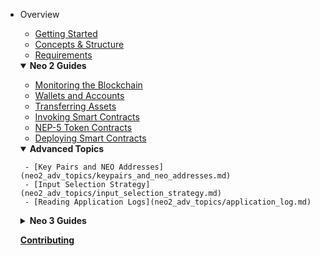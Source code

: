 - Overview
  - [Getting Started](overview/getting_started.md)
  - [Concepts & Structure](overview/concepts_and_structure.md)
  - [Requirements](overview/requirements.md)

  <details open>
    <summary><b>Neo 2 Guides</b></summary>
    
    - [Monitoring the Blockchain](neo2_guides/monitoring.md)
    - [Wallets and Accounts](neo2_guides/wallets_and_accounts.md)
    - [Transferring Assets](neo2_guides/asset_transfer.md)
    - [Invoking Smart Contracts](neo2_guides/contract_invocation.md)
    - [NEP-5 Token Contracts](neo2_guides/token_contracts.md)
    - [Deploying Smart Contracts](neo2_guides/contract_deployment.md)
    
    <details open>
     <summary><b>Advanced Topics</b></summary>
     
       - [Key Pairs and NEO Addresses](neo2_adv_topics/keypairs_and_neo_addresses.md)
       - [Input Selection Strategy](neo2_adv_topics/input_selection_strategy.md)
       - [Reading Application Logs](neo2_adv_topics/application_log.md)
     
     </details>
    
  </details>
  
  <details>
    <summary><b>Neo 3 Guides</b></summary>
    
    - [Monitoring the Blockchain](neo3_guides/monitoring.md)
    - [Wallets and Accounts](neo3_guides/wallets_and_accounts.md)
    - [Transferring Tokens](neo3_guides/token_transfer.md)
    - [Invoking Smart Contracts](neo3_guides/contract_invocation.md)
    - [NEP-5 Token Contracts](neo3_guides/token_contracts.md)
    - [Smart Contract Development](neo3_guides/contract_development.md)
    - [Deploying Smart Contracts](neo3_guides/contract_deployment.md)

  </details>
  
  [**Contributing**](contributing.md)
